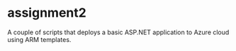 # assignment2
A couple of scripts that deploys a basic ASP.NET application to Azure cloud using ARM templates.
